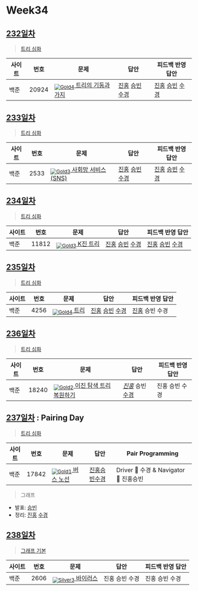 <!-- tier 리스트 S -->
[Unrated]: https://user-images.githubusercontent.com/33937365/126247607-85783912-c11a-4d50-ac36-8cc7dcb75cd2.png
[Silver3]: https://user-images.githubusercontent.com/33937365/126247621-1b55b7f4-3a79-4348-8a63-f00c1813853e.png
[Gold5]: https://user-images.githubusercontent.com/33937365/126247627-2979d4d5-915a-4c4e-adb7-c171f9bafe28.png
[Gold4]: https://user-images.githubusercontent.com/33937365/126247629-b24e1e24-4579-450f-bc3c-f166361091dd.png
[Gold3]: https://user-images.githubusercontent.com/33937365/126247630-80fb15af-debc-451d-a937-6c9c6bfa693b.png
[Gold2]: https://user-images.githubusercontent.com/33937365/126247633-7112f6a6-57da-4d1d-953f-5414ba8ffc3d.png
[Gold1]: https://user-images.githubusercontent.com/33937365/126247635-42bd3af9-e129-4379-b44a-22d75de3def6.png
[Platinum5]: https://user-images.githubusercontent.com/33937365/126247636-763e3bc4-43a9-4724-8ce1-c2288aecb636.png
<!-- tier 리스트 E -->

# Week34

## [232일차](Day232)

> [트리 심화](https://www.acmicpc.net/group/workbook/view/9797/36476)

| 사이트 | 번호 | 문제                 | 답안                | 피드백 반영 답안    |
| ------ | ---- | -------------------- | ------------------- | ------------------- |
| 백준   | 20924    | [<sub>![Gold4]</sub> 트리의 기둥과 가지](https://www.acmicpc.net/problem/20924) | [진홍](Day232/boj20924_kjh.java) [승빈](Day232/boj20924_wsb.java) [수경](Day232/boj20924_hsk.js) | [진홍](Day232/boj20924_kjh.java) [승빈](Day232/boj20924_wsb.java) [수경](Day232/boj20924_hsk.js) |

## [233일차](Day233)

> [트리 심화](https://www.acmicpc.net/group/workbook/view/9797/36501)

| 사이트 | 번호 | 문제                 | 답안                | 피드백 반영 답안    |
| ------ | ---- | -------------------- | ------------------- | ------------------- |
| 백준   | 2533 | [<sub>![Gold3]</sub> 사회망 서비스(SNS)](https://www.acmicpc.net/problem/2533) | [진홍](Day233/boj2533_kjh.java) [승빈](Day233/boj2533_wsb.java) [수경](Day233/boj2533_hsk.py) | [진홍](Day233/boj2533_kjh.java) [승빈](Day233/boj2533_wsb.java) [수경](Day233/boj2533_hsk.py) |

## [234일차](Day234)

> [트리 심화](https://www.acmicpc.net/group/workbook/view/9797/36535)

| 사이트 | 번호 | 문제                 | 답안                | 피드백 반영 답안    |
| ------ | ---- | -------------------- | ------------------- | ------------------- |
| 백준   | 11812 | [<sub>![Gold3]</sub> K진 트리](https://www.acmicpc.net/problem/11812) | [진홍](Day234/boj11812_kjh.java) [승빈](Day234/boj11812_wsb.java) [수경](Day234/boj11812_hsk.js) | [진홍](Day234/boj11812_kjh_fb.java) [승빈](Day234/boj11812_wsb.java) [수경](Day234/boj11812_hsk_fb.js) |

## [235일차](Day235)

> [트리 심화](https://www.acmicpc.net/group/workbook/view/9797/36549)

| 사이트 | 번호 | 문제                 | 답안                | 피드백 반영 답안    |
| ------ | ---- | -------------------- | ------------------- | ------------------- |
| 백준   | 4256 | [<sub>![Gold4]</sub> 트리](https://www.acmicpc.net/problem/4256) | [진홍](Day235/boj4256_kjh.java) [승빈](Day235/boj4256_wsb.java) [수경](Day235/boj4256_hsk.js) | [진홍](Day235/boj4256_kjh.java) 승빈 수경 |

## [236일차](Day236)

> [트리 심화](https://www.acmicpc.net/group/workbook/view/9797/36592)

| 사이트 | 번호 | 문제                 | 답안                | 피드백 반영 답안    |
| ------ | ---- | -------------------- | ------------------- | ------------------- |
| 백준   | 18240 | [<sub>![Gold2]</sub> 이진 탐색 트리 복원하기](https://www.acmicpc.net/problem/18240) | *[진홍](Day236/boj18240_kjh.java)* 승빈 [수경](Day236/boj18240_hsk.py) | 진홍 승빈 수경 |

## [237일차](Day237) : Pairing Day

> [트리 심화](https://www.acmicpc.net/group/workbook/view/9797/36619)

| 사이트 | 번호 | 문제                 | 답안                | Pair Programming    |
| ------ | ---- | -------------------- | ------------------- | ------------------- |
| 백준   | 17842 | [<sub>![Gold1]</sub> 버스 노선](https://www.acmicpc.net/problem/17842) | [진홍승빈수경](Day237/boj17842_kjhwsbhsk.js) | Driver 🚗 수경 & Navigator 🧭 진홍승빈 |

> 그래프
* 발표: [승빈](reference/이름.pdf)
* 정리: [진홍](https://github.com/Eighteeen/BOJ_Algorithm_Study/blob/main/Study6%20-%20Graph/reference/kjh.pdf) [수경](https://github.com/Eighteeen/BOJ_Algorithm_Study/blob/main/Study6%20-%20Graph/reference/hsk.pdf)

## [238일차](Day238)

> [그래프 기본](https://www.acmicpc.net/group/workbook/view/9797/36622)

| 사이트 | 번호 | 문제                 | 답안                | 피드백 반영 답안    |
| ------ | ---- | -------------------- | ------------------- | ------------------- |
| 백준   | 2606    | [<sub>![Silver3]</sub> 바이러스](https://www.acmicpc.net/problem/2606) | 진홍 승빈 수경 | 진홍 승빈 수경 |
